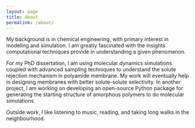 ```yaml
---
layout: page
title: About
permalink: /about/
---
```


My background is in chemical engineering, with primary interest in modeling and simulation. I am greatly fascinated with the insights computational techniques provide in understanding a given phenomenon. 

For my PhD dissertation, I am using molecular dynamics simulations coupled with advanced sampling techniques to understand the solute rejection mechanism in polyamide membrane. My work will eventually help in designing membranes with better solute-solute selectivity. In another project, I am working on developing an open-source Python package for generating the starting structure of amorphous polymers to do molecular simulations. 

Outside work, I like listening to music, reading, and taking long walks in the neighbourhood.


